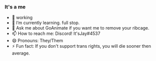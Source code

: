 ### It's a me

- 🔭 working
- 🌱 I’m currently learning. full stop.
- 💬 Ask me about GoAnimate if you want me to remove your ribcage.
- 📫 How to reach me: Discord! It'sJay#4537
- 😄 Pronouns: They/Them
- ⚡ Fun fact: If you don't support trans rights, you will die sooner then average.
